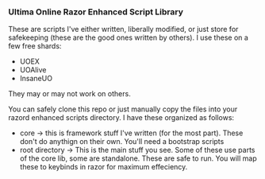 ### Ultima Online Razor Enhanced Script Library

These are scripts I've either written, liberally modified, or just store for safekeeping (these are the good ones written by others). I use these on a few free shards:
* UOEX
* UOAlive
* InsaneUO

They may or may not work on others.

You can safely clone this repo or just manually copy the files into your razord enhanced scripts directory. I have these organized as follows:

* core -> this is framework stuff I've written (for the most part). These don't do anythign on their own. You'll need a bootstrap scripts
* root directory -> This is the main stuff you see. Some of these use parts of the core lib, some are standalone. These are safe to run. You will map these to keybinds in razor for maximum effeciency.
